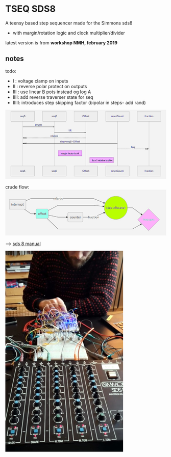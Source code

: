 # TSEQ SDS8

A teensy based step sequencer made for the Simmons sds8
- with margin/rotation logic and clock multiplier/divider

latest version is from **workshop NMH, february 2019**


## notes

todo:
- l : voltage clamp on inputs
- II : reverse polar protect on outputs
- III : use linear B pots instead og log A
- IIII: add reverse traverser state for seq
- IIIII: introduces step skipping factor (bipolar in steps- add rand)

![TSYSEQ](images/mermaid1.jpg "dia")

crude flow:
![TSYSEQ](images/mermaid2.jpg "flo")

--> [sds 8 manual](https://www.simmonsmuseum.com/?area=downloads&download_id=120)

![TSYSEQ](images/pict.jpg "workshop")